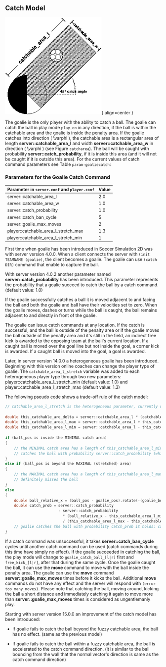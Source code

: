 ## Catch Model

![Catchable area of the goalie when doing a (catch 45)](./../images/catcharea.png "catcharea"){ align=center }

The goalie is the only player with the ability to catch a ball. The goalie can catch the ball in play mode `play_on` in any direction, if the ball is within the catchable area and the goalie is inside the penalty area. If the goalie catches into direction \( \varphi \), the catchable area is a rectangular area of length **server::catchable_area_l** and width **server::catchable_area_w** in direction \( \varphi \) (see Figure `catcharea`). The ball will be caught with probability **server::catch_probability**, if it is inside this area (and it will not be caught if it is outside this area). For the current values of catch command parameters see Table `param-goaliecatch`:

### Parameters for the Goalie Catch Command

| Parameter in `server.conf` and `player.conf`           | Value |
|--------------------------------------------------------|-------|
| server::catchable_area_l                               | 2.0   |
| server::catchable_area_w                               | 1.0   |
| server::catch_probability                              | 1.0   |
| server::catch_ban_cycle                                | 5     |
| server::goalie_max_moves                               | 2     |
| player::catchable_area_l_stretch_max                   | 1.3   |
| player::catchable_area_l_stretch_min                   | 1     |

First time when goalie has been introduced in Soccer Simulation 2D was with server version 4.0.0. When a client connects the server with `(init TEAMNAME (goalie)`, the client becomes a goalie. The goalie can use `(catch DIR)` command that enable to capture the ball.

With server version 4.0.2 another parameter named **server::catch_probability** has been introduced. This parameter represents the probability that a goalie succeed to catch the ball by a catch command. (default value: 1.0)

If the goalie successfully catches a ball it is moved adjacent to and facing the ball and both the goalie and ball have their velocities set to zero. When the goalie moves, dashes or turns while the ball is caught, the ball remains adjacent to and directly in front of the goalie.

The goalie can issue catch commands at any location. If the catch is successful, and the ball is outside of the penalty area or if the goalie moves the ball outside of the penalty area and it's still in the field, an indirect free kick is awarded to the opposing team at the ball's current location. If a caught ball is moved over the goal line but not inside the goal, a corner kick is awarded. If a caught ball is moved into the goal, a goal is awarded.

Later, in server version 14.0.0 a heterogeneous goalie has been introduced. Beginning with this version online coaches can change the player type of goalie. The `catchable_area_l_stretch` variable was added to each heterogeneous player type through two new parameters: player::catchable_area_l_stretch_min (default value: 1.0) and player::catchable_area_l_stretch_max (default value: 1.3)

The following pseudo code shows a trade-off rule of the catch model:

```c
// catchable_area_l_stretch is the heterogeneous parameter, currently within [1.0,1.3]

double this_catchable_are_delta = server::catchable_area_l * (catchable_area_l_stretch - 1.0)
double this_catchable_area_l_max = server::catchable_area_l + this_catchable_are_delta
double this_catchable_area_l_min = server::catchable_area_l - this_catchable_are_delta

if (ball_pos is inside the MINIMAL catch area)
{
    // the MINIMAL catch area has a length of this_catchable_area_l_min and width server::catchable_area_w goalie
    // catches the ball with probability server::catch_probability (which is 1.0 by default)
}
else if (ball_pos is beyond the MAXIMAL (stretched) area)
{
    // the MAXIMAL catch area has a length of this_catchable_area_l_max and width server::catchable_area_w goalie
    // definitely misses the ball
}
else
{
    double ball_relative_x = (ball_pos - goalie_pos).rotate(-(goalie_body + catch_dir)).x
    double catch_prob = server::catch_probability
                        - server::catch_probability
                          * (ball_relative_x - this_catchable_area_l_min)
                          / (this_catchable_area_l_max - this_catchable_area_l_min)
    // goalie catches the ball with probability catch_prob it holds: catch_prob is in [0.0,1.0]
}
```

If a catch command was unsuccessful, it takes **server::catch_ban_cycle** cycles until another catch command can be used (catch commands during this time have simply no effect). If the goalie succeeded in catching the ball, the play mode will change to `goalie_catch_ball_[l|r]` first and `free_kick_[l|r]`, after that during the same cycle. Once the goalie caught the ball, it can use the **move** command to move with the ball inside the penalty area. The goalie can use the **move** command **server::goalie_max_moves** times before it kicks the ball. Additional **move** commands do not have any effect and the server will respond with `(error too_many_moves)`. Please note that catching the ball, moving around, kicking the ball a short distance and immediately catching it again to move more than **server::goalie_max_moves** times is considered as ungentlemanly play.

Starting with server version 15.0.0 an improvement of the catch model has been introduced:

- If goalie fails to catch the ball beyond the fuzzy catchable area, the ball has no effect. (same as the previous model)

- If goalie fails to catch the ball within a fuzzy catchable area, the ball is accelerated to the catch command direction. (it is similar to the ball bouncing from the wall that the normal vector's direction is same as the catch command direction)